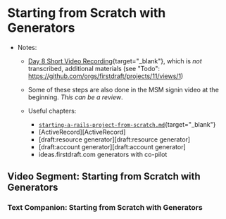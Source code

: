 # Starting from Scratch with Generators

- Notes:

  - [Day 8 Short Video Recording](https://uchicago.hosted.panopto.com/Panopto/Pages/Viewer.aspx?id=0661eaa8-ef29-4550-83b9-aee700f579e8){target="_blank"}, which is *not* transcribed, additional materials (see "Todo": https://github.com/orgs/firstdraft/projects/11/views/1)

  - Some of these steps are also done in the MSM signin video at the beginning. *This can be a review*.

  - Useful chapters:
    - [`starting-a-rails-project-from-scratch.md`](https://github.com/firstdraft/appdev-chapters/blob/benp-edits/starting-a-rails-project-from-scratch.md){target="_blank"}
    - [ActiveRecord][ActiveRecord]
    - [draft:resource generator][draft:resource generator]
    - [draft:account generator][draft:account generator]
    - ideas.firstdraft.com generators with co-pilot

## Video Segment: Starting from Scratch with Generators

### Text Companion: Starting from Scratch with Generators